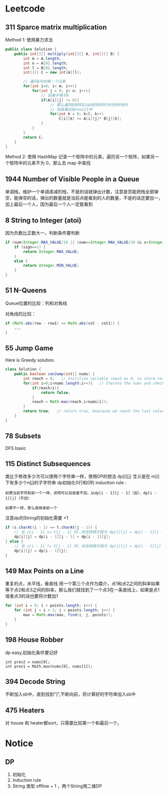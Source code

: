 # Leetcode
## 311 Sparce matrix multiplication

Method 1: 使用暴力求法

```java
public class Solution {
    public int[][] multiply(int[][] A, int[][] B) {
        int m = A.length;
        int n = A[0].length;
        int l = B[0].length;
        int[][] C = new int[m][l];

        // 遍历A中的每一个元素
        for(int i=0; i< m; i++){
            for(int j = 0; j< n; j++){
                // 如果不等于0
                if(A[i][j] != 0){
                    // 那么遍历B矩阵在以A矩阵的列为行的所有列
                    // 将结果加到result中
                    for(int k = 0; k<l; k++)
                        C[i][k] += A[i][j]* B[j][k];
                }
            }
        }
        return C;
    }
}
```

Method 2: 使用 HashMap 记录一个矩阵中的元素，遍历另一个矩阵，如果另一个矩阵中的元素不为 0，那么去 map 中查找


## 1944 Number of Visible People in a Queue
单调栈，维护一个单调递减的栈，不是的话就弹出计数，注意是否能把栈全部弹空，能弹空的话，弹出的数量就是当前点能看到的人的数量，不是的话还要加一，加上最后一个人，因为最后一个人一定能看到

## 8 String to Integer (atoi)
因为负数比正数大一，判断条件要判断

```java
if (num>Integer.MAX_VALUE/10 || (num==Integer.MAX_VALUE/10 && x>Integer.MAX_VALUE%10)) {
    if (sign==1) {
        return Integer.MAX_VALUE;
    }
    else {
        return Integer.MIN_VALUE;
    }
}
```

## 51 N-Queens
Queue位置的比较：列和对角线

对角线的比较：
```java
if (Math.abs(row - row1) == Math.abs(col - col1)) {
    ...
}
```

## 55 Jump Game

Here is Greedy solution.
```java
class Solution {
    public boolean canJump(int[] nums) {
        int reach = 0;   // Initilize variable reach as 0, to store reach of the highest index.
        for(int i=0;i<nums.length;i++){   // Iterate the nums and check if reach is smaller than i then return false else overwrite reach with max of reach and i+nums[i].
            if(reach<i){
                return false;
            }
            reach = Math.max(reach,i+nums[i]);
        }
        return true;   // return true, beacause we reach the last value of the array nums.
    }
}
```
## 78 Subsets
DFS basic

## 115 Distinct Subsequences
类比于修改多少次可以使两个字符串一样，使用DP的想法
dp[i][j] 含义是在 m[i]下有多少个n[j]的子字符串
dp初始化0行和0列
induction rule :

    如果当前字符和前一个一样，说明可以加或者不加，从dp[i - 1][j - 1]（加），dp[i - 1][j]（不加）
    
    如果不一样，那么就继承前一个
注意dp的String的初始化需要 +1

```java
if (s.charAt(i - 1) == t.charAt(j - 1)) {
    // 当 s[i - 1] == t[j - 1] 时，状态转移方程为 dp[i][j] = dp[i - 1][j - 1] + dp[i - 1][j]
    dp[i][j] = dp[i - 1][j - 1] + dp[i - 1][j];
} else {
    // 当 s[i - 1] != t[j - 1] 时，状态转移方程为 dp[i][j] = dp[i - 1][j]
    dp[i][j] = dp[i - 1][j];
}
```

## 149 Max Points on a Line
重复的点，水平线，垂直线
用一个第三个点作为媒介，点1和点2之间的斜率如果等于点2和点3之间的斜率，那么我们就找到了一个点3在一条直线上，如果是点1或者点3的话也要将计数加1

```java
for (int i = 0; i < points.length; i++) {
    for (int j = i + 1; j < points.length; j++) {
        max = Math.max(max, find(i, j, points));
    }
}
```

## 198 House Robber
dp easy,初始化条件要记好
```jva
int prev2 = nums[0];
int prev1 = Math.max(nums[0], nums[1]);
```


## 394 Decode String
不断加入sb中，直到找到"]",不断向前，将计算好的字符串加入sb中

## 475 Heaters
对 house 和 heater都sort，只需要比较第一个和最后一个。













# Notice
## DP
1. 初始化
2. Induction rule
3. String 类型 offline + 1 ，两个String用二维DP


